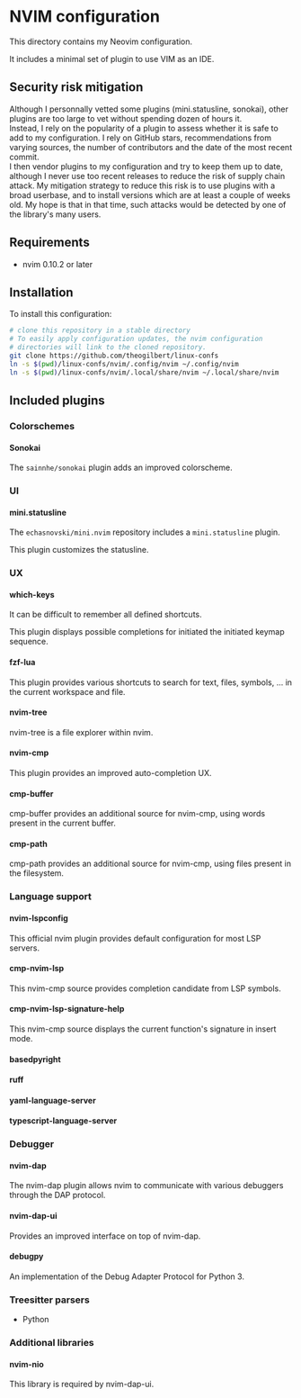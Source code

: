 # NVIM configuration

This directory contains my Neovim configuration.

It includes a minimal set of plugin to use VIM as an IDE.

## Security risk mitigation

Although I personnally vetted some plugins (mini.statusline, sonokai), other plugins are too large to vet without spending dozen of hours it.\
Instead, I rely on the popularity of a plugin to assess whether it is safe to add to my configuration. I rely on GitHub stars, recommendations from varying sources, the number of contributors and the date of the most recent commit.\
I then vendor plugins to my configuration and try to keep them up to date, although I never use too recent releases to reduce the risk of supply chain attack. My mitigation strategy to reduce this risk is to use plugins with a broad userbase, and to install versions which are at least a couple of weeks old. My hope is that in that time, such attacks would be detected by one of the library's many users.

## Requirements

- nvim 0.10.2 or later

## Installation

To install this configuration:

```bash
# clone this repository in a stable directory
# To easily apply configuration updates, the nvim configuration
# directories will link to the cloned repository.
git clone https://github.com/theogilbert/linux-confs
ln -s $(pwd)/linux-confs/nvim/.config/nvim ~/.config/nvim
ln -s $(pwd)/linux-confs/nvim/.local/share/nvim ~/.local/share/nvim
```

## Included plugins

### Colorschemes

#### Sonokai

The `sainnhe/sonokai` plugin adds an improved colorscheme.

### UI

#### mini.statusline

The `echasnovski/mini.nvim` repository includes a `mini.statusline` plugin.

This plugin customizes the statusline.

### UX

#### which-keys

It can be difficult to remember all defined shortcuts.

This plugin displays possible completions for initiated the initiated keymap sequence.

#### fzf-lua

This plugin provides various shortcuts to search for text, files, symbols, ... in the current workspace and file.

#### nvim-tree

nvim-tree is a file explorer within nvim.

#### nvim-cmp

This plugin provides an improved auto-completion UX.

#### cmp-buffer

cmp-buffer provides an additional source for nvim-cmp, using words present in the current buffer.

#### cmp-path

cmp-path provides an additional source for nvim-cmp, using files present in the filesystem.

### Language support

#### nvim-lspconfig

This official nvim plugin provides default configuration for most LSP servers.

#### cmp-nvim-lsp

This nvim-cmp source provides completion candidate from LSP symbols.

#### cmp-nvim-lsp-signature-help

This nvim-cmp source displays the current function's signature in insert mode.

#### basedpyright

#### ruff

#### yaml-language-server

#### typescript-language-server

### Debugger

#### nvim-dap

The nvim-dap plugin allows nvim to communicate with various debuggers through the DAP protocol.

#### nvim-dap-ui

Provides an improved interface on top of nvim-dap.

#### debugpy

An implementation of the Debug Adapter Protocol for Python 3.

### Treesitter parsers

- Python

### Additional libraries

#### nvim-nio

This library is required by nvim-dap-ui.
